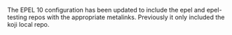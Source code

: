The EPEL 10 configuration has been updated to include the epel and epel-testing
repos with the appropriate metalinks.  Previously it only included the koji
local repo.
